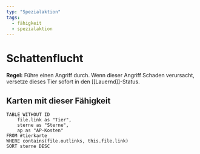 ```yaml
---
typ: "Spezialaktion"
tags:   
  - fähigkeit
  - spezialaktion
---  
```


# Schattenflucht

**Regel:** Führe einen Angriff durch. Wenn dieser Angriff Schaden verursacht, versetze dieses Tier sofort in den [[Lauernd]]-Status.

## Karten mit dieser Fähigkeit  
```dataview 
TABLE WITHOUT ID   
	file.link as "Tier",   
	sterne as "Sterne",   
	ap as "AP-Kosten" 
FROM #tierkarte 
WHERE contains(file.outlinks, this.file.link) 
SORT sterne DESC